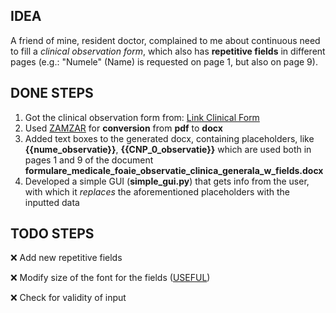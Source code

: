 <h2> IDEA </h2>

A friend of mine, resident doctor, complained to me about continuous need to fill a *clinical observation form*, which
also has **repetitive fields** in different pages (e.g.: "Numele" (Name) is requested on page 1, but also on page 9).

<h2> DONE STEPS </h2>

<ol>
<li> Got the clinical observation form from: <a href="http://www.spitalbt-sfgheorghe.ro/Legislatie/Foaia-de-observatie/formulare_medicale_foaie_observatie_clinica_generala.pdf">Link Clinical Form</a></li>
<li> Used <a href="https://www.zamzar.com/convert/docx-to-pdf/">ZAMZAR</a> for <b>conversion</b> from <b>pdf</b> to <b>docx</b></li>
<li> Added text boxes to the generated docx, containing placeholders, like <b>{{nume_observatie}}</b>, <b>{{CNP_0_observatie}}</b> which are used both in pages 1 and 9 of the document <b>formulare_medicale_foaie_observatie_clinica_generala_w_fields.docx</b></li>
<li> Developed a simple GUI (<b>simple_gui.py</b>) that gets info from the user, with which it <i>replaces</i> the aforementioned placeholders with the inputted data</li>
</ol>

<h2> TODO STEPS </h2>
❌ Add new repetitive fields

❌ Modify size of the font for the fields ([USEFUL](https://stackoverflow.com/questions/36888189/python-docx-paragraph-in-textbox))

❌ Check for validity of input